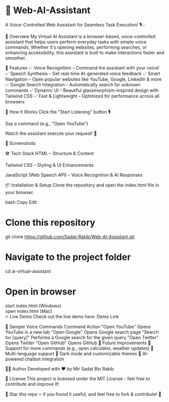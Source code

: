 # 🤖 Web-AI-Assistant
A Voice-Controlled Web Assistant for Seamless Task Execution! 🎙️💡

🚀 Overview
My Virtual AI Assistant is a browser-based, voice-controlled assistant that helps users perform everyday tasks with simple voice commands. Whether it's opening websites, performing searches, or enhancing accessibility, this assistant is built to make interactions faster and smoother.

🌟 Features
✅ Voice Recognition – Command the assistant with your voice!
✅ Speech Synthesis – Get real-time AI-generated voice feedback
✅ Smart Navigation – Open popular websites like YouTube, Google, LinkedIn & more
✅ Google Search Integration – Automatically search for unknown commands
✅ Dynamic UI – Beautiful glassmorphism-inspired design with Tailwind CSS
✅ Fast & Lightweight – Optimized for performance across all browsers

🎯 How It Works
Click the "Start Listening" button 🎙️

Say a command (e.g., "Open YouTube")

Watch the assistant execute your request! 🚀

📸 Screenshots



🛠️ Tech Stack
HTML – Structure & Content

Tailwind CSS – Styling & UI Enhancements

JavaScript (Web Speech API) – Voice Recognition & AI Responses

📦 Installation & Setup
Clone the repository and open the index.html file in your browser.

bash
Copy
Edit
# Clone this repository
git clone https://github.com/Sadat-Rakib/Web-AI-Assistant.git

# Navigate to the project folder
cd ai-virtual-assistant

# Open in browser
start index.html (Windows)  
open index.html (Mac)  
🔥 Live Demo
Check out the live demo here: Demo Link

🎤 Sample Voice Commands
Command	Action
"Open YouTube"	Opens YouTube in a new tab
"Open Google"	Opens Google search page
"Search for [query]"	Performs a Google search for the given query
"Open Twitter"	Opens Twitter
"Open GitHub"	Opens GitHub
🚀 Future Improvements
🔹 Support for more commands (e.g., open calculator, weather updates)
🔹 Multi-language support
🔹 Dark mode and customizable themes
🔹 AI-powered chatbot integration

👨‍💻 Author
Developed with ❤️ by Mir Sadat Bin Rakib

📜 License
This project is licensed under the MIT License - feel free to contribute and improve it!

🔗 Star this repo ⭐ if you found it useful, and feel free to fork & contribute! 🚀
